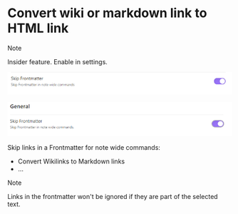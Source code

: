 # Convert wiki or markdown link to HTML link

> [!NOTE] 
> Insider feature. Enable in settings.


![alt text](skip-frontmatter-ff.png)


![alt text](/docs/img/skip-frontmatter.png)

Skip links in a Frontmatter for note wide commands:
- Convert Wikilinks to Markdown links
- ...


> [!NOTE]
> Links in the frontmatter won't be ignored if they are part of the selected text.